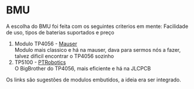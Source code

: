 # BMU
A escolha do BMU foi feita com os seguintes criterios em mente: Facilidade de uso, tipos de baterias suportados e preço

1. Modulo TP4056 - [Mauser](https://mauser.pt/catalog/product_info.php?cPath=1667_2604_1758_3281&products_id=096-8745)\
			Modulo mais classico e há na mauser, dava para sermos nós a fazer, talvez dificil encontrar o TP4056 sozinho
2. TP5100  - [PTRobotics](https://www.ptrobotics.com/alimentacao/10495-modulo-para-carregamento-de-baterias-com-protecao-de-carga-tp5100-1s-2s-42v-84v.html?srsltid=AfmBOoqc1svpzWXxZgDpboRaz2t-w6fjBSX4ouhc0AbHFT__HrEGMXo0)\
	O BigBrother do TP4056, mais eficiente e há na JLCPCB

Os links são sugestões de modulos embutidos, a ideia era ser integrado.
